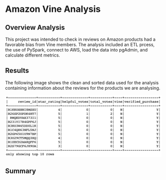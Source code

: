 # Amazon Vine Analysis

## Overview Analysis 

This project was intended to check in reviews on Amazon products had a favorable bias from Vine members. The analysis included an ETL prcess, the use of PySpark, connect to AWS, load the data into pgAdmin, and calculate different metrics.

## Results

The following image shows the clean and sorted data used for the analysis containing information about the reviews for the products we are analysing. 

![Alt text](https://github.com/dntalx/Amazon_Vine_Analysis/blob/main/Resources/Screen%20Shot%202022-11-02%20at%209.59.02%20PM.png)

## Summary
